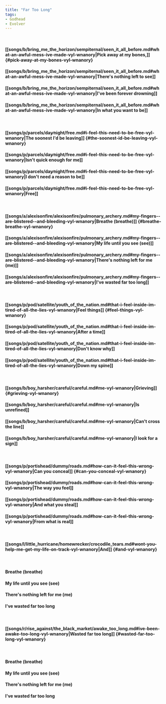 ```yaml
---
title: "Far Too Long"
tags:
- Godhead
- Evolver
---
```

&nbsp;
#### [[songs/b/bring_me_the_horizon/sempiternal/seen_it_all_before.md#what-an-awful-mess-ive-made-vyl-wnanory|Pick away at my bones,]] {#pick-away-at-my-bones-vyl-wnanory}
#### [[songs/b/bring_me_the_horizon/sempiternal/seen_it_all_before.md#what-an-awful-mess-ive-made-vyl-wnanory|There's nothing left to see]]
#### [[songs/b/bring_me_the_horizon/sempiternal/seen_it_all_before.md#what-an-awful-mess-ive-made-vyl-wnanory|I've been forever drowning]]
#### [[songs/b/bring_me_the_horizon/sempiternal/seen_it_all_before.md#what-an-awful-mess-ive-made-vyl-wnanory|In what you want to be]]
&nbsp;
#### [[songs/p/parcels/day∕night/free.md#i-feel-this-need-to-be-free-vyl-wnanory|The soonest I'd be leaving]] {#the-soonest-id-be-leaving-vyl-wnanory}
#### [[songs/p/parcels/day∕night/free.md#i-feel-this-need-to-be-free-vyl-wnanory|Isn't quick enough for me]]
#### [[songs/p/parcels/day∕night/free.md#i-feel-this-need-to-be-free-vyl-wnanory|I don't need a reason to be]]
#### [[songs/p/parcels/day∕night/free.md#i-feel-this-need-to-be-free-vyl-wnanory|Free]]
&nbsp;
#### [[songs/a/alexisonfire/alexisonfire/pulmonary_archery.md#my-fingers--are-blistered--and-bleeding-vyl-wnanory|Breathe (breathe)]] {#breathe-breathe-vyl-wnanory}
#### [[songs/a/alexisonfire/alexisonfire/pulmonary_archery.md#my-fingers--are-blistered--and-bleeding-vyl-wnanory|My life until you see (see)]]
#### [[songs/a/alexisonfire/alexisonfire/pulmonary_archery.md#my-fingers--are-blistered--and-bleeding-vyl-wnanory|There's nothing left for me (me)]]
#### [[songs/a/alexisonfire/alexisonfire/pulmonary_archery.md#my-fingers--are-blistered--and-bleeding-vyl-wnanory|I've wasted far too long]]
&nbsp;
#### [[songs/p/pod/satellite/youth_of_the_nation.md#that-i-feel-inside-im-tired-of-all-the-lies-vyl-wnanory|Feel things]] {#feel-things-vyl-wnanory}
#### [[songs/p/pod/satellite/youth_of_the_nation.md#that-i-feel-inside-im-tired-of-all-the-lies-vyl-wnanory|After a time]]
#### [[songs/p/pod/satellite/youth_of_the_nation.md#that-i-feel-inside-im-tired-of-all-the-lies-vyl-wnanory|Don't know why]]
#### [[songs/p/pod/satellite/youth_of_the_nation.md#that-i-feel-inside-im-tired-of-all-the-lies-vyl-wnanory|Down my spine]]
&nbsp;
#### [[songs/b/boy_harsher/careful/careful.md#me-vyl-wnanory|Grieving]] {#grieving-vyl-wnanory}
#### [[songs/b/boy_harsher/careful/careful.md#me-vyl-wnanory|Is unrefined]]
#### [[songs/b/boy_harsher/careful/careful.md#me-vyl-wnanory|Can't cross the line]]
#### [[songs/b/boy_harsher/careful/careful.md#me-vyl-wnanory|I look for a sign]]
&nbsp;
#### [[songs/p/portishead/dummy/roads.md#how-can-it-feel-this-wrong-vyl-wnanory|Can you conceal]] {#can-you-conceal-vyl-wnanory}
#### [[songs/p/portishead/dummy/roads.md#how-can-it-feel-this-wrong-vyl-wnanory|The way you feel]]
#### [[songs/p/portishead/dummy/roads.md#how-can-it-feel-this-wrong-vyl-wnanory|And what you steal]]
#### [[songs/p/portishead/dummy/roads.md#how-can-it-feel-this-wrong-vyl-wnanory|From what is real]]
&nbsp;
#### [[songs/l/little_hurricane/homewrecker/crocodile_tears.md#wont-you-help-me-get-my-life-on-track-vyl-wnanory|And]] {#and-vyl-wnanory}
&nbsp;
#### Breathe (breathe)
#### My life until you see (see)
#### There's nothing left for me (me)
#### I've wasted far too long
&nbsp;
#### [[songs/r/rise_against/the_black_market/awake_too_long.md#ive-been-awake-too-long-vyl-wnanory|Wasted far too long]] {#wasted-far-too-long-vyl-wnanory}
&nbsp;
#### Breathe (breathe)
#### My life until you see (see)
#### There's nothing left for me (me)
#### I've wasted far too long
